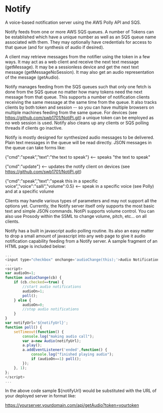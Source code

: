 Notify
=========
A voice-based notification server using the AWS Polly API and SQS.

Notify feeds from one or more AWS SQS queues.  A number of Tokens can be established
which have a unique number as well as an SQS queue name associated with them.  They 
may optionally have credentials for access to that queue (and for synthesis of audio
if desired).

A client may retrieve messages from the notifier using the token in a few ways.  It may act as a web
client and receive the next text message (getMessage).  It may be a sessionless device
and get the next text message (getMessageNoSession).  It may also get an audio representation
of the message (getAudio).

Notify manages feeding from the SQS queues such that only one fetch is done from the SQS queue
no matter how many tokens need the next message from that queue.  This supports a number of notification
clients receiving the same message at the same time from the queue.  It also tracks clients by both
token and session -- so you can have multiple browsers on multiple machines feeding from the same
queue.  For devices (see https://github.com/swb1701/NotiPi.git) a unique token can be employed
as no web session is used.  Notify also cleans up any clients or SQS polling threads if clients
go inactive.

Notify is mostly designed for synthesized audio messages to be delivered.  Plain text messages in
the queue will be read directly.  JSON messages in the queue can take forms like:

{"cmd":"speak","text":"the text to speak"} <-- speaks "the text to speak"

{"cmd":"update"} <-- updates the notify client on devices (see https://github.com/swb1701/NotiPi.git)

{"cmd":"speak","text":"speak this in a specific voice","voice":"salli","volume":0.5} <-- speak in a specific voice (see Polly) and at a specific volume

Clients may handle various types of parameters and may not support all the options yet.  Currently,
the Notify server itself only supports the most basic text and simple JSON commands.  NotiPi supports
volume control.  You can also use Prosody within the SSML to change volume, pitch, etc... on all clients.

Notify has a built in javascript audio polling routine.  Its also an easy matter to drop a small amount
of javascript into any web page to give it audio notification capability feeding from a Notify server.  A
sample fragment of an HTML page is included below:

```javascript
...
<input type="checkbox" onchange='audioChange(this);'>Audio Notifications   
...
<script>
var audioOn=1;
function audioChange(cb) {
	if (cb.checked==true) {
		//start audio notifications
		audioOn=1;
		poll();
	} else {
		audioOn=0;
		//stop audio notifications
	}
}
var notifyUrl='${notifyUrl}';
function poll() {
	setTimeout(function() {
		console.log("making audio call");
		var a=new Audio(notifyUrl);
		a.play();
		a.addEventListener('ended',function() {
			console.log("finished playing audio");
			if (audioOn==1)	poll();
		});
	}, 1);
};
</script>  
...
```

In the above code sample ${notifyUrl} would be substituted with the URL of your deployed server in
format like:

https://yourserver.yourdomain.com/api/getAudio?token=yourtoken
